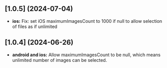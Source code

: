 ## [1.0.5] (2024-07-04)

* **ios:** Fix: set iOS maximumImagesCount to 1000 if null to allow selection of files as if unlimited

## [1.0.4] (2024-06-26)

* **android and ios:** Allow maximumImagesCount to be null, which means unlimited number of images can be selected.

